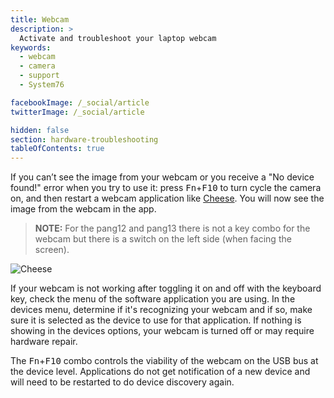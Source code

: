 ```yaml
---
title: Webcam
description: >
  Activate and troubleshoot your laptop webcam
keywords:
  - webcam
  - camera
  - support
  - System76

facebookImage: /_social/article
twitterImage: /_social/article

hidden: false
section: hardware-troubleshooting
tableOfContents: true
---
```


If you can’t see the image from your webcam or you receive a "No device found!" error when you try to use it: press <kbd>Fn</kbd>+<kbd>F10</kbd> to turn cycle the camera on, and then restart a webcam application like <u>Cheese</u>. You will now see the image from the webcam in the app.

> **NOTE:** For the pang12 and pang13 there is not a key combo for the webcam but there is a switch on the left side (when facing the screen).

![Cheese](/images/webcam/cheese.png)

If your webcam is not working after toggling it on and off with the keyboard key, check the menu of the software application you are using. In the devices menu, determine if it's recognizing your webcam and if so, make sure it is selected as the device to use for that application. If nothing is showing in the devices options, your webcam is turned off or may require hardware repair.

The <kbd>Fn</kbd>+<kbd>F10</kbd> combo controls the viability of the webcam on the USB bus at the device level. Applications do not get notification of a new device and will need to be restarted to do device discovery again.
